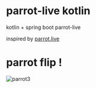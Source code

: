 # parrot-live kotlin
kotlin + spring boot parrot-live

inspired by [parrot.live](https://github.com/hugomd/parrot.live)

# parrot flip !
![parrot3](https://user-images.githubusercontent.com/11426944/66883537-41c03c00-f009-11e9-88dc-52ab4a8fcb7a.gif)

